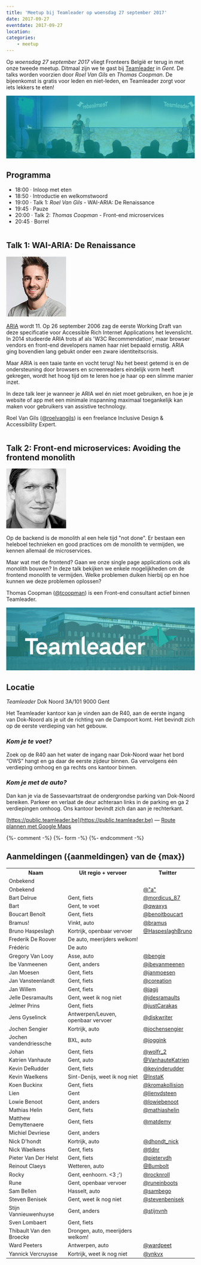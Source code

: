 ```yaml
---
title: 'Meetup bij Teamleader op woensdag 27 september 2017'
date: 2017-09-27
eventdate: 2017-09-27
location:
categories:
    - meetup
---
```


Op _woensdag 27 september 2017_ vliegt Fronteers België er terug in met onze tweede meetup. Ditmaal zijn we te gast bij [Teamleader](https://public.teamleader.be/nl-be/) in _Gent_. De talks worden voorzien door _Roel Van Gils_ en _Thomas Coopman_. De bijeenkomst is gratis voor leden en niet-leden, en Teamleader zorgt voor iets lekkers te eten!

![](/_img/bijeenkomsten/teamleader-top.jpg)

## Programma

-   18:00 · Inloop met eten
-   18:50 · Introductie en welkomstwoord
-   19:00 · Talk 1: _Roel Van Gils_ - WAI-ARIA: De Renaissance
-   19:45 · Pauze
-   20:00 · Talk 2: _Thomas Coopman_ - Front-end microservices
-   20:45 · Borrel

```

```

## Talk 1: WAI-ARIA: De Renaissance

![](/_img/bijeenkomsten/roelvangils.jpg)

[ARIA](https://www.w3.org/WAI/intro/aria) wordt 11. Op 26 september 2006 zag de eerste Working Draft van deze specificatie voor Accessible Rich Internet Applications het levenslicht. In 2014 studeerde ARIA trots af als 'W3C Recommendation', maar browser vendors en front-end developers namen haar niet bepaald ernstig. ARIA ging bovendien lang gebukt onder een zware identiteitscrisis.

Maar ARIA is een taaie tante en vocht terug! Nu het beest getemd is en de ondersteuning door browsers en screenreaders eindelijk vorm heeft gekregen, wordt het hoog tijd om te leren hoe je haar op een slimme manier inzet.

In deze talk leer je wanneer je ARIA wel én niet moet gebruiken, en hoe je je website of app met een minimale inspanning maximaal toegankelijk kan maken voor gebruikers van assistive technology.

Roel Van Gils ([@roelvangils](https://github.com/roelvangils)) is een freelance Inclusive Design & Accessibility Expert.

```

```

## Talk 2: Front-end microservices: Avoiding the frontend monolith

![](/_img/bijeenkomsten/thomascoopman.jpg)

Op de backend is de monolith al een hele tijd "not done". Er bestaan een heleboel technieken en good practices om de monolith te vermijden, we kennen allemaal de microservices.

Maar wat met de frontend? Gaan we onze single page applications ook als monolith bouwen?
In deze talk bekijken we enkele mogelijkheden om de frontend monolith te vermijden. Welke problemen duiken hierbij op en hoe kunnen we deze problemen oplossen?

Thomas Coopman ([@tcoopman](https://github.com/tcoopman)) is een Front-end consultant actief binnen Teamleader.

![](/_img/bijeenkomsten/teamleader.jpg)

## Locatie

_Teamleader_
Dok Noord 3A/101
9000 Gent

Het Teamleader kantoor kan je vinden aan de R40, aan de eerste ingang van Dok-Noord als je uit de richting van de Dampoort komt. Het bevindt zich op de eerste verdieping van het gebouw.

### _Kom je te voet?_

Zoek op de R40 aan het water de ingang naar Dok-Noord waar het bord “OWS” hangt en ga daar de eerste zijdeur binnen. Ga vervolgens één verdieping omhoog en ga rechts ons kantoor binnen.

### _Kom je met de auto?_

Dan kan je via de Sassevaartstraat de ondergrondse parking van Dok-Noord bereiken. Parkeer en verlaat de deur achteraan links in de parking en ga 2 verdiepingen omhoog. Ons kantoor bevindt zich dan aan je rechterkant.

[https://public.teamleader.be](https://public.teamleader.be) — [Route plannen met Google Maps](https://www.google.be/maps/place/Team+Leader+Belgium/@51.065842,3.730843,17z/data=!3m1!4b1!4m5!3m4!1s0x47c3714c8b7ba26b:0xea7545cb4d31b6f3!8m2!3d51.065842!4d3.733037)

{%- comment -%}
{%- form -%}
{%- endcomment -%}

## Aanmeldingen ({aanmeldingen} van de {max})

<table>
<tr>
<th scope="col">Naam</th>
<th scope="col">Uit regio + vervoer</th>
<th scope="col">Twitter</th>
</tr>
<tr>
<td>Onbekend</td>
<td></td>
<td></td>
</tr>
<tr>
<td>Onbekend</td>
<td></td>
<td><a href="https://twitter.com/&quot;a&quot;" rel="nofollow">@&quot;a&quot;</a></td>
</tr>
<tr>
<td>Bart Delrue</td>
<td>Gent, fiets</td>
<td><a href="https://twitter.com/mordicus_87" rel="nofollow">@mordicus_87</a></td>
</tr>
<tr>
<td>Bart</td>
<td>Gent, te voet</td>
<td><a href="https://twitter.com/qwaxys" rel="nofollow">@qwaxys</a></td>
</tr>
<tr>
<td>Boucart Benoît</td>
<td>Gent, fiets</td>
<td><a href="https://twitter.com/benoitboucart" rel="nofollow">@benoitboucart</a></td>
</tr>
<tr>
<td>Bramus!</td>
<td>Vinkt, auto</td>
<td><a href="https://twitter.com/bramus" rel="nofollow">@bramus</a></td>
</tr>
<tr>
<td>Bruno Haspeslagh</td>
<td>Kortrijk, openbaar vervoer</td>
<td><a href="https://twitter.com/HaspeslaghBruno" rel="nofollow">@HaspeslaghBruno</a></td>
</tr>
<tr>
<td>Frederik De Roover</td>
<td>De auto, meerijders welkom!</td>
<td></td>
</tr>
<tr>
<td>Frédéric</td>
<td>De auto</td>
<td></td>
</tr>
<tr>
<td>Gregory Van Looy</td>
<td>Asse, auto</td>
<td><a href="https://twitter.com/bengie" rel="nofollow">@bengie</a></td>
</tr>
<tr>
<td>Ibe Vanmeenen</td>
<td>Gent, anders</td>
<td><a href="https://twitter.com/ibevanmeenen" rel="nofollow">@ibevanmeenen</a></td>
</tr>
<tr>
<td>Jan Moesen</td>
<td>Gent, fiets</td>
<td><a href="https://twitter.com/janmoesen" rel="nofollow">@janmoesen</a></td>
</tr>
<tr>
<td>Jan Vansteenlandt</td>
<td>Gent, fiets</td>
<td><a href="https://twitter.com/coreation" rel="nofollow">@coreation</a></td>
</tr>
<tr>
<td>Jan Willem</td>
<td>Gent, fiets</td>
<td><a href="https://twitter.com/jagij" rel="nofollow">@jagij</a></td>
</tr>
<tr>
<td>Jelle Desramaults</td>
<td>Gent, weet ik nog niet</td>
<td><a href="https://twitter.com/jdesramaults" rel="nofollow">@jdesramaults</a></td>
</tr>
<tr>
<td>Jelmer Prins</td>
<td>Gent, fiets</td>
<td><a href="https://twitter.com/justCarakas" rel="nofollow">@justCarakas</a></td>
</tr>
<tr>
<td>Jens Gyselinck</td>
<td>Antwerpen/Leuven, openbaar vervoer</td>
<td><a href="https://twitter.com/diskwriter" rel="nofollow">@diskwriter</a></td>
</tr>
<tr>
<td>Jochen Sengier</td>
<td>Kortrijk, auto</td>
<td><a href="https://twitter.com/jochensengier" rel="nofollow">@jochensengier</a></td>
</tr>
<tr>
<td>Jochen vandendriessche </td>
<td>BXL, auto</td>
<td><a href="https://twitter.com/joggink" rel="nofollow">@joggink</a></td>
</tr>
<tr>
<td>Johan</td>
<td>Gent, fiets</td>
<td><a href="https://twitter.com/wolfr_2" rel="nofollow">@wolfr_2</a></td>
</tr>
<tr>
<td>Katrien Vanhaute</td>
<td>Gent, auto</td>
<td><a href="https://twitter.com/VanhauteKatrien" rel="nofollow">@VanhauteKatrien</a></td>
</tr>
<tr>
<td>Kevin DeRudder</td>
<td>Gent, fiets</td>
<td><a href="https://twitter.com/kevinderudder" rel="nofollow">@kevinderudder</a></td>
</tr>
<tr>
<td>Kevin Waelkens</td>
<td>Sint-Denijs, weet ik nog niet</td>
<td><a href="https://twitter.com/InstaK" rel="nofollow">@InstaK</a></td>
</tr>
<tr>
<td>Koen Buckinx</td>
<td>Gent, fiets</td>
<td><a href="https://twitter.com/kromakollision" rel="nofollow">@kromakollision</a></td>
</tr>
<tr>
<td>Lien</td>
<td>Gent</td>
<td><a href="https://twitter.com/lienvdsteen" rel="nofollow">@lienvdsteen</a></td>
</tr>
<tr>
<td>Lowie Benoot</td>
<td>Gent, anders</td>
<td><a href="https://twitter.com/lowiebenoot" rel="nofollow">@lowiebenoot</a></td>
</tr>
<tr>
<td>Mathias Helin</td>
<td>Gent, fiets</td>
<td><a href="https://twitter.com/mathiashelin" rel="nofollow">@mathiashelin</a></td>
</tr>
<tr>
<td>Matthew Demyttenaere</td>
<td>Gent, fiets</td>
<td><a href="https://twitter.com/matdemy" rel="nofollow">@matdemy</a></td>
</tr>
<tr>
<td>Michiel Devriese</td>
<td>Gent, anders</td>
<td></td>
</tr>
<tr>
<td>Nick D'hondt</td>
<td>Kortrijk, auto</td>
<td><a href="https://twitter.com/dhondt_nick" rel="nofollow">@dhondt_nick</a></td>
</tr>
<tr>
<td>Nick Waelkens</td>
<td>Gent, fiets</td>
<td><a href="https://twitter.com/tldnr" rel="nofollow">@tldnr</a></td>
</tr>
<tr>
<td>Pieter Van Der Helst</td>
<td>Gent, fiets</td>
<td><a href="https://twitter.com/pietervdh" rel="nofollow">@pietervdh</a></td>
</tr>
<tr>
<td>Reinout Claeys </td>
<td>Wetteren, auto</td>
<td><a href="https://twitter.com/Bumbolt" rel="nofollow">@Bumbolt</a></td>
</tr>
<tr>
<td>Rocky</td>
<td>Gent, eenhoorn. &lt;3 ;')</td>
<td><a href="https://twitter.com/rocknroll" rel="nofollow">@rocknroll</a></td>
</tr>
<tr>
<td>Rune</td>
<td>Gent, openbaar vervoer</td>
<td><a href="https://twitter.com/runeinboots" rel="nofollow">@runeinboots</a></td>
</tr>
<tr>
<td>Sam Bellen</td>
<td>Hasselt, auto</td>
<td><a href="https://twitter.com/sambego" rel="nofollow">@sambego</a></td>
</tr>
<tr>
<td>Steven Benisek</td>
<td>Gent, weet ik nog niet</td>
<td><a href="https://twitter.com/stevenbenisek" rel="nofollow">@stevenbenisek</a></td>
</tr>
<tr>
<td>Stijn Vannieuwenhuyse</td>
<td>Gent, anders</td>
<td><a href="https://twitter.com/stijnvnh" rel="nofollow">@stijnvnh</a></td>
</tr>
<tr>
<td>Sven Lombaert</td>
<td>Gent, fiets</td>
<td></td>
</tr>
<tr>
<td>Thibault Van den Broecke</td>
<td>Drongen, auto, meerijders welkom!</td>
<td></td>
</tr>
<tr>
<td>Ward Peeters</td>
<td>Antwerpen, auto</td>
<td><a href="https://twitter.com/wardpeet" rel="nofollow">@wardpeet</a></td>
</tr>
<tr>
<td>Yannick Vercruysse</td>
<td>Kortrijk, weet ik nog niet</td>
<td><a href="https://twitter.com/ynkvx" rel="nofollow">@ynkvx</a></td>
</tr>
</table>
